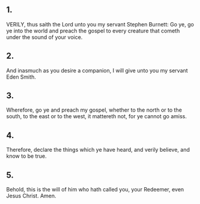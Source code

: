 ## 1.
VERILY, thus saith the Lord unto you my servant Stephen Burnett: Go ye, go ye into the world and preach the gospel to every creature that cometh under the sound of your voice.
## 2.
And inasmuch as you desire a companion, I will give unto you my servant Eden Smith.
## 3.
Wherefore, go ye and preach my gospel, whether to the north or to the south, to the east or to the west, it mattereth not, for ye cannot go amiss.
## 4.
Therefore, declare the things which ye have heard, and verily believe, and know to be true.
## 5.
Behold, this is the will of him who hath called you, your Redeemer, even Jesus Christ. Amen.
